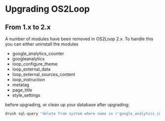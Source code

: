 # Upgrading OS2Loop

## From 1.x to 2.x

A number of modules have been removed in OS2Loop 2.x. To handle this you can either uninstall the modules

* google_analytics_counter
* googleanalytics
* loop_configure_theme
* loop_external_data
* loop_external_sources_content
* loop_instruction
* metatag
* page_title
* style_settings

before upgrading, or clean up your database after upgrading:

```sh
drush sql-query "delete from system where name in ('google_analytics_counter', 'googleanalytics', 'loop_configure_theme', 'loop_external_data', 'loop_external_sources_content', 'loop_instruction', 'metatag', 'page_title', 'style_settings')"
```
